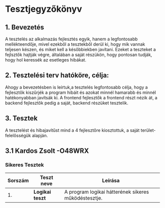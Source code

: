 # Tesztjegyzőkönyv

## 1. Bevezetés
A tesztelés az alkalmazás fejlesztés egyik, hanem a legfontosabb mellékteendője,
mivel ezekből a tesztekből derül ki, hogy mik vannak teljesen készen, és miket kell a későbbiekben javítani.
Ezeket a teszteket a fejlsztők hajtják végre, általában a saját részükön, hogy pontosan tudják,
hogy hol keressék az esetleges hibákat.

## 2. Tesztelési terv hatóköre, célja:
Ahogy a bevezetésben is leírtuk,a tesztelés legfontosabb célja, hogy a fejlesztők kiszűrjék a program hibáit
és azokat minnél hamarabb és minnél hatékonyabban javítsák ki.
A frontend fejlesztők a frontend részt nézik át, a backend fejlesztők pedig a saját, backend részüket tesztelik.

## 3. Tesztek
A tesztelést és hibajavítűst mind a 4 fejlesztőre kiosztottuk, a saját terület-felelősségük alapján.

## 3.1 Kardos Zsolt -O48WRX

### Sikeres Tesztek

| Sorszám | Teszt neve | Leírása |
|---|---|---|
| 1. | **Logikai teszt** | A program logikai hátterének sikeres működéstesztje. |
